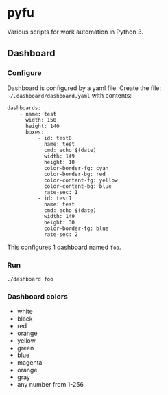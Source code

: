 # pyfu
Various scripts for work automation in Python 3.

## Dashboard

### Configure

Dashboard is configured by a yaml file.  Create the file:
`~/.dashboard/dashboard.yaml` with contents:

```
dashboards:
    - name: test
      width: 150
      height: 140
      boxes:
          - id: test0
            name: test
            cmd: echo $(date)
            width: 149
            height: 10
            color-border-fg: cyan
            color-border-bg: red
            color-content-fg: yellow
            color-content-bg: blue
            rate-sec: 1
          - id: test1
            name: test
            cmd: echo $(date)
            width: 149
            height: 30
            color-border-fg: blue
            rate-sec: 2
```

This configures 1 dashboard named `foo`.

### Run

```
./dashboard foo
```

### Dashboard colors

* white
* black
* red
* orange
* yellow
* green
* blue
* magenta
* orange
* gray
* any number from 1-256
